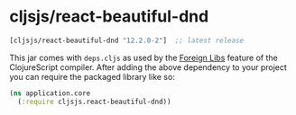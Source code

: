 # cljsjs/react-beautiful-dnd

[](dependency)
```clojure
[cljsjs/react-beautiful-dnd "12.2.0-2"]  ;; latest release
```
[](/dependency)

This jar comes with `deps.cljs` as used by the [Foreign Libs][flibs] feature
of the ClojureScript compiler. After adding the above dependency to your project you can require the packaged library like so:

```clojure
(ns application.core
  (:require cljsjs.react-beautiful-dnd))
```

[flibs]: https://clojurescript.org/reference/packaging-foreign-deps
